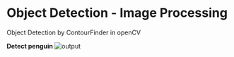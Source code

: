 # Object Detection - Image Processing
Object Detection by ContourFinder in openCV

**Detect penguin**
![output](https://user-images.githubusercontent.com/83751182/125184978-2a8e9c80-e237-11eb-8660-b2373c18d509.png)

